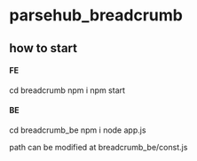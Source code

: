 # parsehub_breadcrumb

## how to start

#### FE

cd breadcrumb
npm i
npm start

#### BE

cd breadcrumb_be
npm i
node app.js

path can be modified at breadcrumb_be/const.js